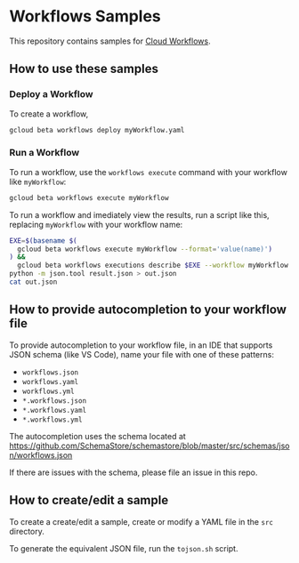 # Workflows Samples

This repository contains samples for [Cloud Workflows](https://cloud.google.com/workflows/docs).

## How to use these samples

### Deploy a Workflow

To create a workflow, 

```sh
gcloud beta workflows deploy myWorkflow.yaml
```

### Run a Workflow

To run a workflow, use the `workflows execute` command with your workflow like `myWorkflow`:

```sh
gcloud beta workflows execute myWorkflow
```

To run a workflow and imediately view the results, run a script like this, replacing `myWorkflow` with your workflow name:

```sh
EXE=$(basename $(
  gcloud beta workflows execute myWorkflow --format='value(name)')
) &&
  gcloud beta workflows executions describe $EXE --workflow myWorkflow --format='value(result)' > result.json
python -m json.tool result.json > out.json
cat out.json
```

## How to provide autocompletion to your workflow file

To provide autocompletion to your workflow file, in an IDE that supports JSON schema (like VS Code), name your file with one of these patterns:

- `workflows.json`
- `workflows.yaml`
- `workflows.yml`
- `*.workflows.json`
- `*.workflows.yaml`
- `*.workflows.yml`

The autocompletion uses the schema located at https://github.com/SchemaStore/schemastore/blob/master/src/schemas/json/workflows.json

If there are issues with the schema, please file an issue in this repo.

## How to create/edit a sample

To create a create/edit a sample, create or modify a YAML file in the `src` directory.

To generate the equivalent JSON file, run the `tojson.sh` script.